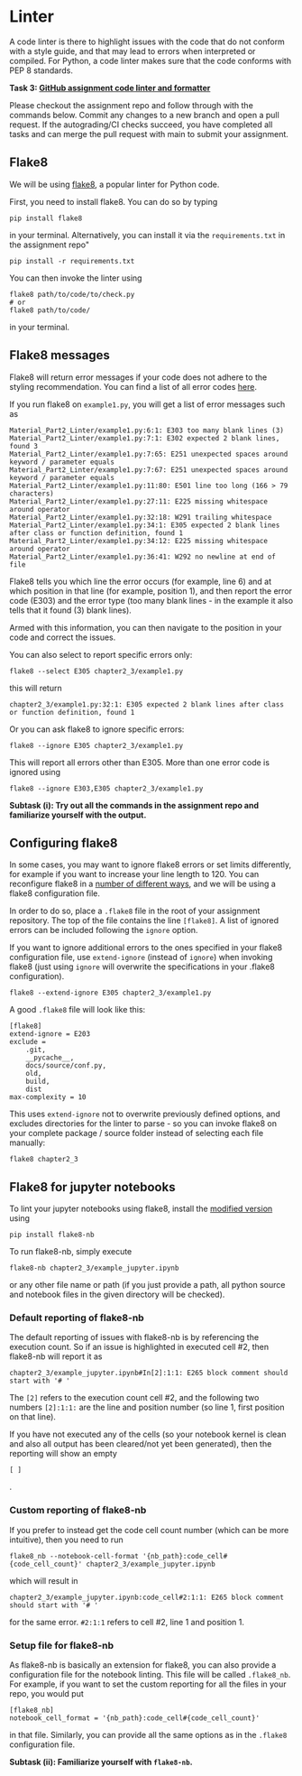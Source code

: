 # Linter
A code linter is there to highlight issues with the code that do not conform with a style guide, and that may lead to errors when interpreted or compiled. For Python, a code linter makes sure that the code conforms with PEP 8 standards.

**Task 3: [GitHub assignment code linter and formatter](https://classroom.github.com/a/8Naj1QMJ)**

Please checkout the assignment repo and follow through with the commands below. Commit any changes to a new branch and open a pull request. If the autograding/CI checks succeed, you have completed all tasks and can merge the pull request with main to submit your assignment.

## Flake8
We will be using [flake8](https://flake8.pycqa.org/en/latest/), a popular linter for Python code.  

First, you need to install flake8. You can do so by typing  
```
pip install flake8
```
in your terminal. Alternatively, you can install it via the `requirements.txt` in the assignment repo"
```
pip install -r requirements.txt
```
You can then invoke the linter using
```
flake8 path/to/code/to/check.py
# or
flake8 path/to/code/
```
in your terminal.

## Flake8 messages
Flake8 will return error messages if your code does not adhere to the styling recommendation. You can find a list of all error codes [here](https://flake8.pycqa.org/en/latest/user/error-codes.html).

If you run flake8 on `example1.py`, you will get a list of error messages such as
```
Material_Part2_Linter/example1.py:6:1: E303 too many blank lines (3)
Material_Part2_Linter/example1.py:7:1: E302 expected 2 blank lines, found 3
Material_Part2_Linter/example1.py:7:65: E251 unexpected spaces around keyword / parameter equals
Material_Part2_Linter/example1.py:7:67: E251 unexpected spaces around keyword / parameter equals
Material_Part2_Linter/example1.py:11:80: E501 line too long (166 > 79 characters)
Material_Part2_Linter/example1.py:27:11: E225 missing whitespace around operator
Material_Part2_Linter/example1.py:32:18: W291 trailing whitespace
Material_Part2_Linter/example1.py:34:1: E305 expected 2 blank lines after class or function definition, found 1
Material_Part2_Linter/example1.py:34:12: E225 missing whitespace around operator
Material_Part2_Linter/example1.py:36:41: W292 no newline at end of file
```
Flake8 tells you which line the error occurs (for example, line 6) and at which position in that line (for example, position 1), and then report the error code (E303) and the error type (too many blank lines - in the example it also tells that it found (3) blank lines).

Armed with this information, you can then navigate to the position in your code and correct the issues. 

You can also select to report specific errors only:
```
flake8 --select E305 chapter2_3/example1.py
```
this will return 
```
chapter2_3/example1.py:32:1: E305 expected 2 blank lines after class or function definition, found 1
```
Or you can ask flake8 to ignore specific errors:
```
flake8 --ignore E305 chapter2_3/example1.py
```
This will report all errors other than E305. More than one error code is ignored using
```
flake8 --ignore E303,E305 chapter2_3/example1.py
```
**Subtask (i): Try out all the commands in the assignment repo and familiarize yourself with the output.**

## Configuring flake8
In some cases, you may want to ignore flake8 errors or set limits differently, for example if you want to increase your line length to 120. You can reconfigure flake8 in a [number of different ways](https://flake8.pycqa.org/en/latest/user/configuration.html), and we will be using a flake8 configuration file. 

In order to do so, place a `.flake8` file in the root of your assignment repository. The top of the file contains the line `[flake8]`. A list of ignored errors can be included following the `ignore` option.

If you want to ignore additional errors to the ones specified in your flake8 configuration file, use `extend-ignore` (instead of `ignore`) when invoking flake8 (just using `ignore` will overwrite the specifications in your .flake8 configuration).
```
flake8 --extend-ignore E305 chapter2_3/example1.py
```

A good `.flake8` file will look like this:
```
[flake8]
extend-ignore = E203
exclude =
    .git,
    __pycache__,
    docs/source/conf.py,
    old,
    build,
    dist
max-complexity = 10
```
This uses `extend-ignore` not to overwrite previously defined options, and excludes directories for the linter to parse - so you can invoke flake8 on your complete package / source folder instead of selecting each file manually:
```
flake8 chapter2_3
```

## Flake8 for jupyter notebooks
To lint your jupyter notebooks using flake8, install the [modified version](https://github.com/s-weigand/flake8-nb) using
```
pip install flake8-nb
```
To run flake8-nb, simply execute
```
flake8-nb chapter2_3/example_jupyter.ipynb
```
or any other file name or path (if you just provide a path, all python source and notebook files in the given directory will be checked).

### Default reporting of flake8-nb
The default reporting of issues with flake8-nb is by referencing the execution count. So if an issue is highlighted in executed cell #2, then flake8-nb will report it as
```
chapter2_3/example_jupyter.ipynb#In[2]:1:1: E265 block comment should start with '# '
```
The `[2]` refers to the execution count cell #2, and the following two numbers `[2]:1:1:` are the line and position number (so line 1, first position on that line).

If you have not executed any of the cells (so your notebook kernel is clean and also all output has been cleared/not yet been generated), then the reporting will show an empty 
```
[ ]
```
.

### Custom reporting of flake8-nb

If you prefer to instead get the code cell count number (which can be more intuitive), then you need to run
```
flake8_nb --notebook-cell-format '{nb_path}:code_cell#{code_cell_count}' chapter2_3/example_jupyter.ipynb 
```
which will result in 
```
chapter2_3/example_jupyter.ipynb:code_cell#2:1:1: E265 block comment should start with '# '
```
for the same error. `#2:1:1` refers to cell #2, line 1 and position 1.

### Setup file for flake8-nb
As flake8-nb is basically an extension for flake8, you can also provide a configuration file for the notebook linting. This file will be called `.flake8_nb`. For example, if you want to set the custom reporting for all the files in your repo, you would put
```
[flake8_nb]
notebook_cell_format = '{nb_path}:code_cell#{code_cell_count}'
```
in that file. Similarly, you can provide all the same options as in the `.flake8` configuration file. 

**Subtask (ii): Familiarize yourself with `flake8-nb`.**